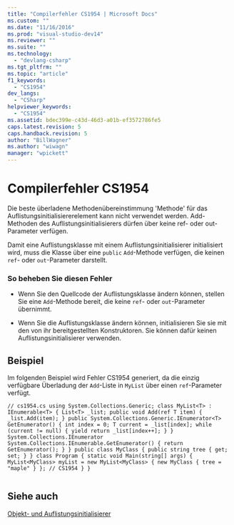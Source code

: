 ```yaml
---
title: "Compilerfehler CS1954 | Microsoft Docs"
ms.custom: ""
ms.date: "11/16/2016"
ms.prod: "visual-studio-dev14"
ms.reviewer: ""
ms.suite: ""
ms.technology: 
  - "devlang-csharp"
ms.tgt_pltfrm: ""
ms.topic: "article"
f1_keywords: 
  - "CS1954"
dev_langs: 
  - "CSharp"
helpviewer_keywords: 
  - "CS1954"
ms.assetid: bdec399e-c43d-46d3-a01b-ef3572786fe5
caps.latest.revision: 5
caps.handback.revision: 5
author: "BillWagner"
ms.author: "wiwagn"
manager: "wpickett"
---
```

# Compilerfehler CS1954
Die beste überladene Methodenübereinstimmung 'Methode' für das Auflistungsinitialisiererelement kann nicht verwendet werden. Add\-Methoden des Auflistungsinitialisierers dürfen über keine ref\- oder out\-Parameter verfügen.  
  
 Damit eine Auflistungsklasse mit einem Auflistungsinitialisierer initialisiert wird, muss die Klasse über eine `public` `Add`\-Methode verfügen, die keinen `ref`\- oder `out`\-Parameter darstellt.  
  
### So beheben Sie diesen Fehler  
  
-   Wenn Sie den Quellcode der Auflistungsklasse ändern können, stellen Sie eine `Add`\-Methode bereit, die keine `ref`\- oder `out`\-Parameter übernimmt.  
  
-   Wenn Sie die Auflistungsklasse ändern können, initialisieren Sie sie mit den von ihr bereitgestellten Konstruktoren. Sie können dafür keinen Auflistungsinitialisierer verwenden.  
  
## Beispiel  
 Im folgenden Beispiel wird Fehler CS1954 generiert, da die einzig verfügbare Überladung der `Add`\-Liste in `MyList` über einen `ref`\-Parameter verfügt.  
  
```  
// cs1954.cs using System.Collections.Generic; class MyList<T> : IEnumerable<T> { List<T> _list; public void Add(ref T item) { _list.Add(item); } public System.Collections.Generic.IEnumerator<T> GetEnumerator() { int index = 0; T current = _list[index]; while (current != null) { yield return _list[index++]; } } System.Collections.IEnumerator System.Collections.IEnumerable.GetEnumerator() { return GetEnumerator(); } } public class MyClass { public string tree { get; set; } } class Program { static void Main(string[] args) { MyList<MyClass> myList = new MyList<MyClass> { new MyClass { tree = "maple" } }; // CS1954 } }  
  
```  
  
## Siehe auch  
 [Objekt\- und Auflistungsinitialisierer](../../csharp/programming-guide/classes-and-structs/object-and-collection-initializers.md)